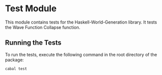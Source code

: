 # Test Module

This module contains tests for the Haskell-World-Generation library.
It tests the Wave Function Collapse function.

## Running the Tests

To run the tests, execute the following command in the root directory of the package:

```cabal test```
